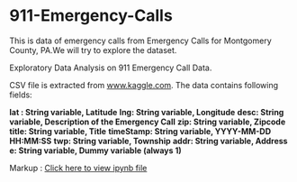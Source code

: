# 911-Emergency-Calls
This is data of emergency calls from Emergency Calls for Montgomery County, PA.We will try to explore the dataset.

Exploratory Data Analysis on 911 Emergency Call Data.

CSV file is extracted from www.kaggle.com. The data contains following fields:

**lat : String variable, Latitude**
**lng: String variable, Longitude**
**desc: String variable, Description of the Emergency Call**
**zip: String variable, Zipcode**
**title: String variable, Title**
**timeStamp: String variable, YYYY-MM-DD HH:MM:SS**
**twp: String variable, Township**
**addr: String variable, Address**
**e: String variable, Dummy variable (always 1)**

Markup :  [Click here to view ipynb file](https://github.com/Amruthhs/911-Emergency-Calls/blob/master/analysis.ipynb)